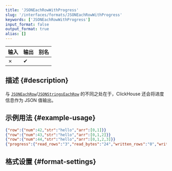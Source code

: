 ```yaml
---
title: 'JSONEachRowWithProgress'
slug: '/interfaces/formats/JSONEachRowWithProgress'
keywords: ['JSONEachRowWithProgress']
input_format: false
output_format: true
alias: []
---
```


| 输入 | 输出 | 别名 |
|-------|--------|-------|
| ✗     | ✔      |       |

## 描述 {#description}

与 [`JSONEachRow`](./JSONEachRow.md)/[`JSONStringsEachRow`](./JSONStringsEachRow.md) 的不同之处在于，ClickHouse 还会将进度信息作为 JSON 值输出。

## 示例用法 {#example-usage}

```json
{"row":{"num":42,"str":"hello","arr":[0,1]}}
{"row":{"num":43,"str":"hello","arr":[0,1,2]}}
{"row":{"num":44,"str":"hello","arr":[0,1,2,3]}}
{"progress":{"read_rows":"3","read_bytes":"24","written_rows":"0","written_bytes":"0","total_rows_to_read":"3"}}
```

## 格式设置 {#format-settings}
